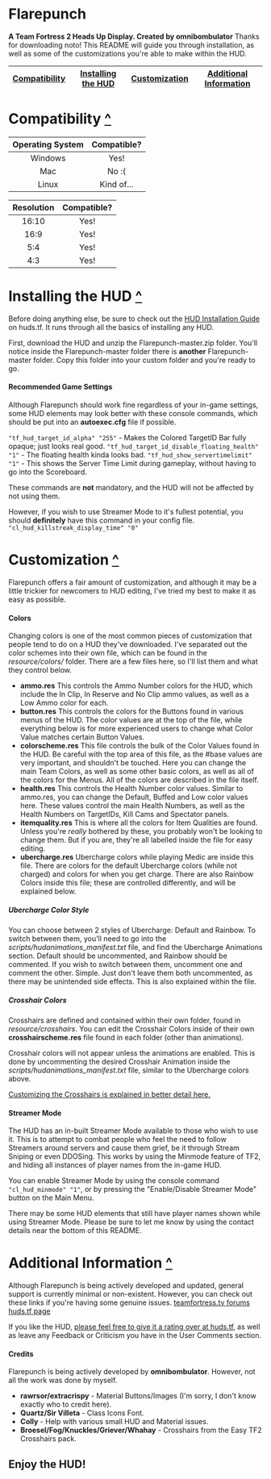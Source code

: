 Flarepunch
====
**A Team Fortress 2 Heads Up Display. Created by omnibombulator**
Thanks for downloading noto! This README will guide you through installation, as well as some of the customizations you're able to make within the HUD.

| <a href="#compatibility-">Compatibility</a> | <a href="#installing-the-hud-">Installing the HUD</a> | <a href="#customization-">Customization</a> | <a href="#additional-information-">Additional Information</a> |
|:-------------:|:-------------:|:-------------:|:-------------:|

Compatibility <a href="#top" title="Back to Top">^</a>
====
| Operating System | Compatible? |
|:-------------:|:-------------:|
| Windows | Yes! |
| Mac | No :( |
| Linux | Kind of... |

| Resolution | Compatible? |
|:-------------:|:-------------:|
| 16:10 | Yes! |
| 16:9 | Yes! |
| 5:4 | Yes! |
| 4:3 | Yes! |

Installing the HUD <a href="#top" title="Back to Top">^</a>
====
Before doing anything else, be sure to check out the [HUD Installation Guide](https://huds.tf/forum/showthread.php?tid=2) on huds.tf. It runs through all the basics of installing any HUD.

First, download the HUD and unzip the Flarepunch-master.zip folder. You'll notice inside the Flarepunch-master folder there is **another** Flarepunch-master folder. Copy this folder into your custom folder and you're ready to go.

#### Recommended Game Settings
Although Flarepunch should work fine regardless of your in-game settings, some HUD elements may look better with these console commands, which should be put into an **autoexec.cfg** file if possible.

`"tf_hud_target_id_alpha" "255"` - Makes the Colored TargetID Bar fully opaque; just looks real good.
`"tf_hud_target_id_disable_floating_health" "1"` - The floating health kinda looks bad.
`"tf_hud_show_servertimelimit" "1"` - This shows the Server Time Limit during gameplay, without having to go into the Scoreboard.

These commands are **not** mandatory, and the HUD will not be affected by not using them.

However, if you wish to use Streamer Mode to it's fullest potential, you should **definitely** have this command in your config file.
`"cl_hud_killstreak_display_time" "0"`

Customization <a href="#top" title="Back to Top">^</a>
====
Flarepunch offers a fair amount of customization, and although it may be a little trickier for newcomers to HUD editing, I've tried my best to make it as easy as possible.

#### Colors
Changing colors is one of the most common pieces of customization that people tend to do on a HUD they've downloaded. I've separated out the color schemes into their own file, which can be found in the _resource/colors/_ folder. There are a few files here, so I'll list them and what they control below.

- **ammo.res**
This controls the Ammo Number colors for the HUD, which include the In Clip, In Reserve and No Clip ammo values, as well as a Low Ammo color for each.
- **button.res**
This controls the colors for the Buttons found in various menus of the HUD. The color values are at the top of the file, while everything below is for more experienced users to change what Color Value matches certain Button Values.
- **colorscheme.res**
This file controls the bulk of the Color Values found in the HUD. Be careful with the top area of this file, as the #base values are very important, and shouldn't be touched. Here you can change the main Team Colors, as well as some other basic colors, as well as all of the colors for the Menus. All of the colors are described in the file itself.
- **health.res**
This controls the Health Number color values. Similar to ammo.res, you can change the Default, Buffed and Low color values here. These values control the main Health Numbers, as well as the Health Numbers on TargetIDs, Kill Cams and Spectator panels.
- **itemquality.res**
This is where all the colors for Item Qualities are found. Unless you're _really_ bothered by these, you probably won't be looking to change them. But if you are, they're all labelled inside the file for easy editing.
- **ubercharge.res**
Ubercharge colors while playing Medic are inside this file. There are colors for the default Ubercharge colors (while not charged) and colors for when you get charge. There are also Rainbow Colors inside this file; these are controlled differently, and will be explained below.

##### Ubercharge Color Style
You can choose between 2 styles of Ubercharge: Default and Rainbow. To switch between them, you'll need to go into the _scripts/hudanimations_manifest.txt_ file, and find the Ubercharge Animations section. Default should be uncommented, and Rainbow should be commented. If you wish to switch between them, uncomment one and comment the other. Simple. Just don't leave them both uncommented, as there may be unintended side effects. This is also explained within the file.

##### Crosshair Colors
Crosshairs are defined and contained within their own folder, found in _resource/crosshairs_. You can edit the Crosshair Colors inside of their own **crosshairscheme.res** file found in each folder (other than animations).

Crosshair colors will not appear unless the animations are enabled. This is done by uncommenting the desired Crosshair Animation inside the _scripts/hudanimations_manifest.txt_ file, similar to the Ubercharge colors above.

[Customizing the Crosshairs is explained in better detail here.](https://github.com/omnibombulator/Easy-TF2-Crosshairs)

#### Streamer Mode
The HUD has an in-built Streamer Mode available to those who wish to use it. This is to attempt to combat people who feel the need to follow Streamers around servers and cause them grief, be it through Stream Sniping or even DDOSing. This works by using the Minmode feature of TF2, and hiding all instances of player names from the in-game HUD.

You can enable Streamer Mode by using the console command `"cl_hud_minmode" "1"`, or by pressing the "Enable/Disable Streamer Mode" button on the Main Menu.

There may be some HUD elements that still have player names shown while using Streamer Mode. Please be sure to let me know by using the contact details near the bottom of this README.

Additional Information <a href="#top" title="Back to Top">^</a>
====
Although Flarepunch is being actively developed and updated, general support is currently minimal or non-existent. However, you can check out these links if you're having some genuine issues.
[teamfortress.tv forums](http://www.teamfortress.tv/48113/hud-flarepunch)
[huds.tf page](https://huds.tf/forum/showthread.php?tid=927)

If you like the HUD, [please feel free to give it a rating over at huds.tf](https://huds.tf/forum/showthread.php?tid=927), as well as leave any Feedback or Criticism you have in the User Comments section.

#### Credits
Flarepunch is being actively developed by **omnibombulator**. However, not all the work was done by myself.
- **rawrsor/extracrispy** - Material Buttons/Images (I'm sorry, I don't know exactly who to credit here).
- **Quartz/Sir Villeta** - Class Icons Font.
- **Colly** - Help with various small HUD and Material issues.
- **Broesel/Fog/Knuckles/Griever/Whahay** - Crosshairs from the Easy TF2 Crosshairs pack.

## Enjoy the HUD!